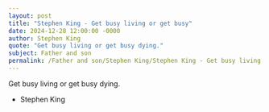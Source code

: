 ```yaml
---
layout: post
title: "Stephen King - Get busy living or get busy"
date: 2024-12-28 12:00:00 -0000
author: Stephen King
quote: "Get busy living or get busy dying."
subject: Father and son
permalink: /Father and son/Stephen King/Stephen King - Get busy living or get busy
---
```


Get busy living or get busy dying.

- Stephen King
